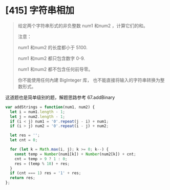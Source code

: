 # [415] 字符串相加

>给定两个字符串形式的非负整数 num1 和num2 ，计算它们的和。
>
>注意：
>
>num1 和num2 的长度都小于 5100.
>
>num1 和num2 都只包含数字 0-9.
>
>num1 和num2 都不包含任何前导零。
>
>你不能使用任何內建 BigInteger 库， 也不能直接将输入的字符串转换为整数形式。

这道题也是简单级别的题，解题思路参考 67.addBinary

```js
var addStrings = function(num1, num2) {
  let i = num1.length - 1;
  let j = num2.length - 1;
  if (i < j) num1 = '0'.repeat(j - i) + num1;
  if (i > j) num2 = '0'.repeat(i - j) + num2;

  let res = '';
  let cnt = 0;

  for (let k = Math.max(i, j); k >= 0; k--) {
    const temp = Number(num1[k]) + Number(num2[k]) + cnt;
    cnt = temp > 9 ? 1 : 0;
    res = (temp % 10) + res;
  }
  if (cnt === 1) res = '1' + res;
  return res;
};
```

